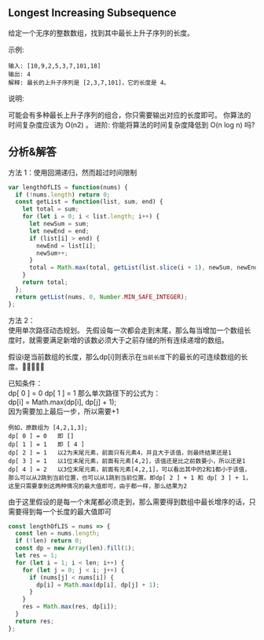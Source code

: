 ## Longest Increasing Subsequence

给定一个无序的整数数组，找到其中最长上升子序列的长度。

示例:

```
输入: [10,9,2,5,3,7,101,18]
输出: 4
解释: 最长的上升子序列是 [2,3,7,101]，它的长度是 4。
```

说明:

可能会有多种最长上升子序列的组合，你只需要输出对应的长度即可。
你算法的时间复杂度应该为 O(n2) 。
进阶: 你能将算法的时间复杂度降低到 O(n log n) 吗?

## 分析&解答

方法 1：使用回溯递归，然而超过时间限制

```javascript
var lengthOfLIS = function(nums) {
  if (!nums.length) return 0;
  const getList = function(list, sum, end) {
    let total = sum;
    for (let i = 0; i < list.length; i++) {
      let newSum = sum;
      let newEnd = end;
      if (list[i] > end) {
        newEnd = list[i];
        newSum++;
      }
      total = Math.max(total, getList(list.slice(i + 1), newSum, newEnd));
    }
    return total;
  };
  return getList(nums, 0, Number.MIN_SAFE_INTEGER);
};
```

方法 2：  
使用单次路径动态规划。
先假设每一次都会走到末尾，那么每当增加一个数组长度时，就需要满足新增的该数必须大于之前存储的所有连续递增的数组。

假设i是当前数组的长度，那么dp[i]则表示在``当前长度``下的最长的可连续数组的长度。   

已知条件：  
dp[ 0 ] = 0
dp[ 1 ] = 1
那么单次路径下的公式为：  
dp[i] = Math.max(dp[i], dp[j] + 1);  
因为需要加上最后一步，所以需要+1  

```
例如，原数组为 [4,2,1,3];
dp[ 0 ] = 0   即 []
dp[ 1 ] = 1   即 [ 4 ]
dp[ 2 ] = 1   以2为末尾元素，前面只有元素4，并且大于该值，则最终结果还是1
dp[ 3 ] = 1   以1位末尾元素，前面有元素[4,2]，该值还是比之前数要小，所以还是1
dp[ 4 ] = 2   以3位末尾元素，前面有元素[4,2,1]，可以看出其中的2和1都小于该值，那么可以从2跳到当前位置，也可以从1跳到当前位置。即dp[ 2 ] + 1 和 dp[ 3 ] + 1，这里只需要拿到这两种情况的最大值即可，由于都一样，那么结果为2
```   
由于这里假设的是每一个末尾都必须走到，那么需要得到数组中最长增序的话，只需要得到每一个长度的最大值即可  

```javascript
const lengthOfLIS = nums => {
  const len = nums.length;
  if (!len) return 0;
  const dp = new Array(len).fill(1);
  let res = 1;
  for (let i = 1; i < len; i++) {
    for (let j = 0; j < i; j++) {
      if (nums[j] < nums[i]) {
        dp[i] = Math.max(dp[i], dp[j] + 1);
      }
    }
    res = Math.max(res, dp[i]);
  }
  return res;
};
```
